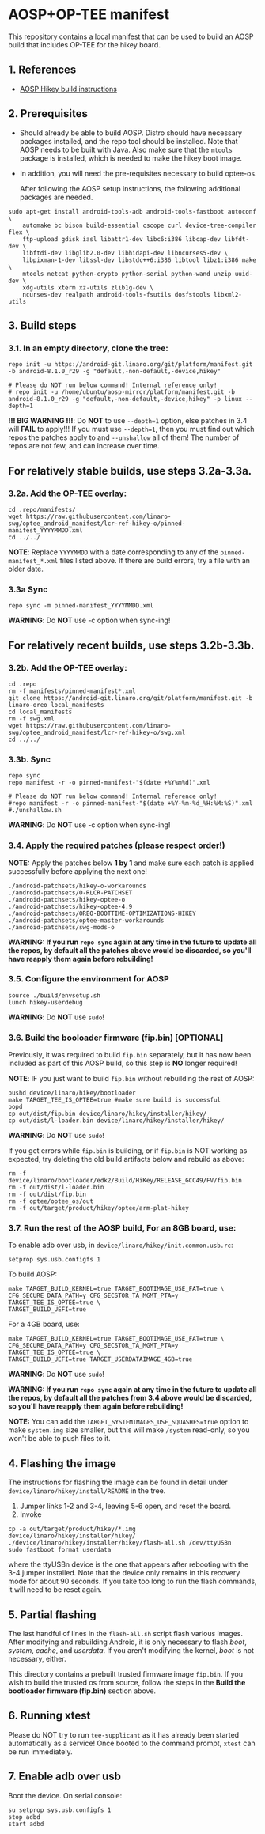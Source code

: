# AOSP+OP-TEE manifest

This repository contains a local manifest that can be used to build an
AOSP build that includes OP-TEE for the hikey board.

## 1. References

* [AOSP Hikey build instructions][1]

## 2. Prerequisites

* Should already be able to build AOSP.  Distro should have necessary
  packages installed, and the repo tool should be installed.  Note
  that AOSP needs to be built with Java.  Also make sure that
  the `mtools` package is installed, which is needed to make the hikey
  boot image.

* In addition, you will need the pre-requisites necessary to build
  optee-os.

  After following the AOSP setup instructions, the following
  additional packages are needed.

```
sudo apt-get install android-tools-adb android-tools-fastboot autoconf \
	automake bc bison build-essential cscope curl device-tree-compiler flex \
	ftp-upload gdisk iasl libattr1-dev libc6:i386 libcap-dev libfdt-dev \
	libftdi-dev libglib2.0-dev libhidapi-dev libncurses5-dev \
	libpixman-1-dev libssl-dev libstdc++6:i386 libtool libz1:i386 make \
	mtools netcat python-crypto python-serial python-wand unzip uuid-dev \
	xdg-utils xterm xz-utils zlib1g-dev \
	ncurses-dev realpath android-tools-fsutils dosfstools libxml2-utils
```

## 3. Build steps

### 3.1. In an empty directory, clone the tree:

```
repo init -u https://android-git.linaro.org/git/platform/manifest.git -b android-8.1.0_r29 -g "default,-non-default,-device,hikey"

# Please do NOT run below command! Internal reference only!
# repo init -u /home/ubuntu/aosp-mirror/platform/manifest.git -b android-8.1.0_r29 -g "default,-non-default,-device,hikey" -p linux --depth=1
```

**!!! BIG WARNING !!!**: Do **NOT** to use `--depth=1` option, else patches in 3.4 will **FAIL** to apply!!! If you must use `--depth=1`, then you must find out which repos the patches apply to and `--unshallow` all of them! The number of repos are not few, and can increase over time.

## For relatively stable builds, use steps 3.2a-3.3a.

### 3.2a. Add the OP-TEE overlay:

```
cd .repo/manifests/
wget https://raw.githubusercontent.com/linaro-swg/optee_android_manifest/lcr-ref-hikey-o/pinned-manifest_YYYYMMDD.xml
cd ../../
```

**NOTE**: Replace `YYYYMMDD` with a date corresponding to any of the `pinned-manifest_*.xml` files listed above. If there are build errors, try a file with an older date.

### 3.3a Sync

```
repo sync -m pinned-manifest_YYYYMMDD.xml
```

**WARNING**: Do **NOT** use -c option when sync-ing!

## For relatively recent builds, use steps 3.2b-3.3b.

### 3.2b. Add the OP-TEE overlay:

```
cd .repo
rm -f manifests/pinned-manifest*.xml
git clone https://android-git.linaro.org/git/platform/manifest.git -b linaro-oreo local_manifests
cd local_manifests
rm -f swg.xml
wget https://raw.githubusercontent.com/linaro-swg/optee_android_manifest/lcr-ref-hikey-o/swg.xml
cd ../../
```

### 3.3b. Sync

```
repo sync
repo manifest -r -o pinned-manifest-"$(date +%Y%m%d)".xml

# Please do NOT run below command! Internal reference only!
#repo manifest -r -o pinned-manifest-"$(date +%Y-%m-%d_%H:%M:%S)".xml
#./unshallow.sh
```

**WARNING**: Do **NOT** use -c option when sync-ing!

### 3.4. Apply the required patches (**please respect order!**)

**NOTE:** Apply the patches below **1 by 1** and make sure each patch is
applied successfully before applying the next one!

```
./android-patchsets/hikey-o-workarounds
./android-patchsets/O-RLCR-PATCHSET
./android-patchsets/hikey-optee-o
./android-patchsets/hikey-optee-4.9
./android-patchsets/OREO-BOOTTIME-OPTIMIZATIONS-HIKEY
./android-patchsets/optee-master-workarounds
./android-patchsets/swg-mods-o
```

**WARNING: If you run `repo sync` again at any time in the future to update
all the repos, by default all the patches above would be discarded, so you'll
have reapply them again before rebuilding!**

### 3.5. Configure the environment for AOSP

```
source ./build/envsetup.sh
lunch hikey-userdebug
```
**WARNING**: Do **NOT** use `sudo`!

### 3.6. Build the booloader firmware (fip.bin) [OPTIONAL]

Previously, it was required to build `fip.bin` separately, but
it has now been included as part of this AOSP build, so this
step is **NO** longer required!

**NOTE**: IF you just want to build `fip.bin` without rebuilding
the rest of AOSP:
```
pushd device/linaro/hikey/bootloader
make TARGET_TEE_IS_OPTEE=true #make sure build is successful
popd
cp out/dist/fip.bin device/linaro/hikey/installer/hikey/
cp out/dist/l-loader.bin device/linaro/hikey/installer/hikey/
```

**WARNING**: Do **NOT** use `sudo`!

If you get errors while `fip.bin` is building, or
if `fip.bin` is NOT working as expected,
try deleting the old build artifacts below and rebuild as above:
```
rm -f device/linaro/bootloader/edk2/Build/HiKey/RELEASE_GCC49/FV/fip.bin
rm -f out/dist/l-loader.bin
rm -f out/dist/fip.bin
rm -f optee/optee_os/out
rm -f out/target/product/hikey/optee/arm-plat-hikey
```

### 3.7. Run the rest of the AOSP build, For an 8GB board, use:

To enable adb over usb, in `device/linaro/hikey/init.common.usb.rc`:
```
setprop sys.usb.configfs 1
```

To build AOSP:
```
make TARGET_BUILD_KERNEL=true TARGET_BOOTIMAGE_USE_FAT=true \
CFG_SECURE_DATA_PATH=y CFG_SECSTOR_TA_MGMT_PTA=y TARGET_TEE_IS_OPTEE=true \
TARGET_BUILD_UEFI=true
```

For a 4GB board, use:
```
make TARGET_BUILD_KERNEL=true TARGET_BOOTIMAGE_USE_FAT=true \
CFG_SECURE_DATA_PATH=y CFG_SECSTOR_TA_MGMT_PTA=y TARGET_TEE_IS_OPTEE=true \
TARGET_BUILD_UEFI=true TARGET_USERDATAIMAGE_4GB=true
```

**WARNING**: Do **NOT** use `sudo`!

**WARNING: If you run `repo sync` again at any time in the future to update
all the repos, by default all the patches from 3.4 above would be discarded,
so you'll have reapply them again before rebuilding!**

**NOTE:** You can add the `TARGET_SYSTEMIMAGES_USE_SQUASHFS=true` option to
make `system.img` size smaller, but this will make `/system` read-only, so
you won't be able to push files to it.

## 4. Flashing the image

The instructions for flashing the image can be found in detail under
`device/linaro/hikey/install/README` in the tree.
1. Jumper links 1-2 and 3-4, leaving 5-6 open, and reset the board.
2. Invoke

```
cp -a out/target/product/hikey/*.img device/linaro/hikey/installer/hikey/
./device/linaro/hikey/installer/hikey/flash-all.sh /dev/ttyUSBn
sudo fastboot format userdata
```

where the ttyUSBn device is the one that appears after rebooting with
the 3-4 jumper installed.  Note that the device only remains in this
recovery mode for about 90 seconds.  If you take too long to run the
flash commands, it will need to be reset again.

## 5. Partial flashing

The last handful of lines in the `flash-all.sh` script flash various
images.  After modifying and rebuilding Android, it is only necessary
to flash *boot*, *system*, *cache*, and *userdata*.  If you aren't
modifying the kernel, *boot* is not necessary, either.

This directory contains a prebuilt trusted firmware image `fip.bin`.
If you wish to build the trusted os from source, follow the steps in the
**Build the bootloader firmware (fip.bin)** section above.

## 6. Running xtest

Please do NOT try to run `tee-supplicant` as it has already been started
automatically as a service! Once booted to the command prompt, `xtest`
can be run immediately.

## 7. Enable adb over usb

Boot the device. On serial console:

```
su setprop sys.usb.configfs 1
stop adbd
start adbd
```

[1]: https://source.android.com/source/devices.html
